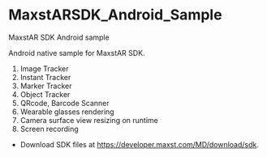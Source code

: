# MaxstARSDK_Android_Sample
MaxstAR SDK Android sample

Android native sample for MaxstAR SDK.

1. Image Tracker
2. Instant Tracker
3. Marker Tracker
4. Object Tracker
5. QRcode, Barcode Scanner
6. Wearable glasses rendering
7. Camera surface view resizing on runtime
8. Screen recording

* Download SDK files at https://developer.maxst.com/MD/download/sdk.
